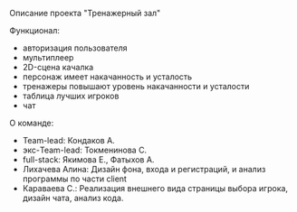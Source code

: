 Описание проекта "Тренажерный зал"

Функционал:

* авторизация пользователя
* мультиплеер
* 2D-сцена качалка
* персонаж имеет накачанность и усталость
* тренажеры повышают уровень накачанности и усталости
* таблица лучших игроков
* чат

О команде:

* Team-lead: Кондаков А.
* экс-Team-lead: Токменинова С.
* full-stack: Якимова Е., Фатыхов А.
* Лихачева Алина: Дизайн фона, входа и регистраций, и анализ программы по части client
* Караваева С.: Реализация внешнего вида страницы выбора игрока, дизайн чата, анализ кода.
